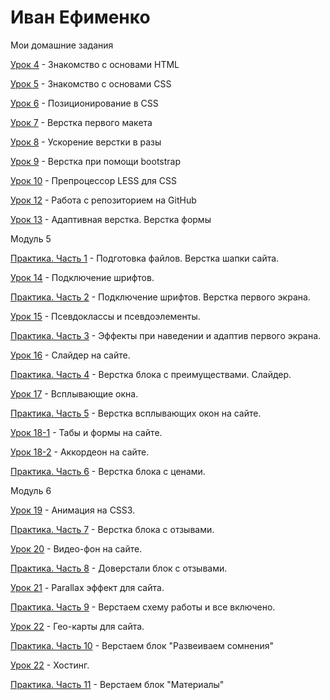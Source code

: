 

# Иван Ефименко
Мои домашние задания

[Урок 4](https://bossyara777.github.io/Urok-4/ "Моя готовая домашка") - Знакомство с основами HTML

[Урок 5](https://bossyara777.github.io/Urok-5/ "Моя готовая домашка") - Знакомство с основами CSS

[Урок 6](https://bossyara777.github.io/Urok-6/index.html "Моя готовая домашка") - Позиционирование в CSS

[Урок 7](https://bossyara777.github.io/Urok-7/  "Моя готовая домашка") - Верстка первого макета

[Урок 8](https://bossyara777.github.io/Urok-8/  "Моя готовая домашка") - Ускорение верстки в разы

[Урок 9](https://bossyara777.github.io/Urok-9/  "Моя готовая домашка") - Верстка при помощи bootstrap

[Урок 10](https://bossyara777.github.io/Urok-10/  "Моя готовая домашка") - Препроцессор LESS для CSS

[Урок 12](https://bossyara777.github.io/Lesson_12/ "Моя готовая домашка") - Работа с репозиторием на GitHub 

[Урок 13](https://bossyara777.github.io/Leasson-13/ "Моя готовая домашка") - Адаптивная верстка. Верстка формы

Модуль 5

[Практика. Часть 1](https://bossyara777.github.io/Modul5/ "Моя готовая домашка") - Подготовка файлов. Верстка шапки сайта.

[Урок 14](https://bossyara777.github.io/Urok-14/ "Моя готовая домашка") - Подключение шрифтов.

[Практика. Часть 2](https://bossyara777.github.io/Urok-15/ "Моя готовая домашка") - Подключение шрифтов. Верстка первого экрана.

[Урок 15](https://bossyara777.github.io/Urok-15-1/ "Моя готовая домашка") - Псевдоклассы и псевдоэлементы.

[Практика. Часть 3](https://bossyara777.github.io/Modul-5-Chast-3/ "Моя готовая домашка") - Эффекты при наведении и адаптив первого экрана. 

[Урок 16](https://bossyara777.github.io/Urok-16/ "Моя готовая домашка") - Слайдер на сайте.

[Практика. Часть 4](https://bossyara777.github.io/Modul-5-Chast-4/ "Моя готовая домашка") - Верстка блока с преимуществами. Слайдер. 

[Урок 17](https://bossyara777.github.io/Urok-17/ "Моя готовая домашка") - Всплывающие окна.

[Практика. Часть 5](https://bossyara777.github.io/Modul-5-Chast-5/ "Моя готовая домашка") - Верстка всплывающих окон на сайте. 

[Урок 18-1](https://bossyara777.github.io/Urok-18-1/ "Моя готовая домашка") - Табы и формы на сайте.

[Урок 18-2](https://bossyara777.github.io/Urok-18-2/ "Моя готовая домашка") - Аккордеон на сайте.

[Практика. Часть 6](https://bossyara777.github.io/Modul-5-Chast-6/ "Моя готовая домашка") - Верстка блока с ценами.

Модуль 6

[Урок 19](https://bossyara777.github.io/Urok-19/ "Моя готовая домашка") - Анимация на CSS3.

[Практика. Часть 7](https://bossyara777.github.io/Modul-5-Chast-7/ "Моя готовая домашка") - Верстка блока с отзывами.

[Урок 20](https://bossyara777.github.io/Urok-20/ "Моя готовая домашка") - Видео-фон на сайте.

[Практика. Часть 8](https://bossyara777.github.io/Modul-5-Chast-8/ "Моя готовая домашка") - Доверстали блок с отзывами.

[Урок 21](https://bossyara777.github.io/Urok-21/ "Моя готовая домашка") - Parallax эффект для сайта.

[Практика. Часть 9](https://bossyara777.github.io/Modul-5-Chast-9/ "Моя готовая домашка") - Верстаем схему работы и все включено.

[Урок 22](https://bossyara777.github.io/Urok-22/ "Моя готовая домашка") - Гео-карты для сайта.

[Практика. Часть 10](https://bossyara777.github.io/Modul-6-Chast-10/ "Моя готовая домашка") - Верстаем блок "Развеиваем сомнения"


[Урок 22](https://bossyara777.github.io/Urok-23/ "Моя готовая домашка") - Хостинг.

[Практика. Часть 11](https://bossyara777.github.io/Modul-6-Chast-11/ "Моя готовая домашка") - Верстаем блок "Материалы"
